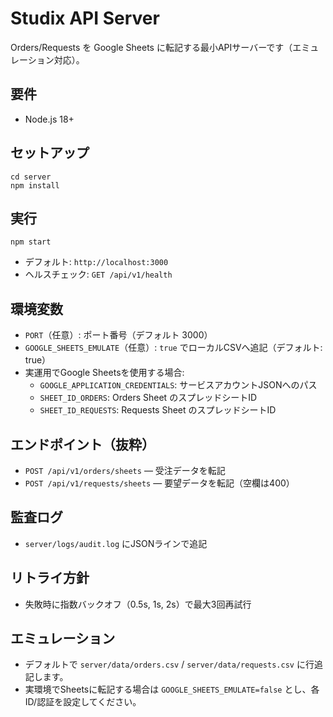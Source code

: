 # Studix API Server

Orders/Requests を Google Sheets に転記する最小APIサーバーです（エミュレーション対応）。

## 要件
- Node.js 18+

## セットアップ
```
cd server
npm install
```

## 実行
```
npm start
```
- デフォルト: `http://localhost:3000`
- ヘルスチェック: `GET /api/v1/health`

## 環境変数
- `PORT`（任意）: ポート番号（デフォルト 3000）
- `GOOGLE_SHEETS_EMULATE`（任意）: `true` でローカルCSVへ追記（デフォルト: true）
- 実運用でGoogle Sheetsを使用する場合:
  - `GOOGLE_APPLICATION_CREDENTIALS`: サービスアカウントJSONへのパス
  - `SHEET_ID_ORDERS`: Orders Sheet のスプレッドシートID
  - `SHEET_ID_REQUESTS`: Requests Sheet のスプレッドシートID

## エンドポイント（抜粋）
- `POST /api/v1/orders/sheets` — 受注データを転記
- `POST /api/v1/requests/sheets` — 要望データを転記（空欄は400）

## 監査ログ
- `server/logs/audit.log` にJSONラインで追記

## リトライ方針
- 失敗時に指数バックオフ（0.5s, 1s, 2s）で最大3回再試行

## エミュレーション
- デフォルトで `server/data/orders.csv` / `server/data/requests.csv` に行追記します。
- 実環境でSheetsに転記する場合は `GOOGLE_SHEETS_EMULATE=false` とし、各ID/認証を設定してください。
